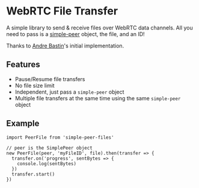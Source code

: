 # WebRTC File Transfer

A simple library to send & receive files over WebRTC data channels. All you need to pass is a [simple-peer](https://www.npmjs.com/package/simple-peer) object, the file, and an ID!

Thanks to [Andre Bastin](https://github.com/AndrewBastin/justshare-client/tree/master/src/api)'s initial implementation.

## Features

* Pause/Resume file transfers
* No file size limit
* Independent, just pass a `simple-peer` object
* Multiple file transfers at the same time using the same `simple-peer` object

## Example

```
import PeerFile from 'simple-peer-files'

// peer is the SimplePeer object
new PeerFile(peer, 'myFileID', file).then(transfer => {
  transfer.on('progress', sentBytes => {
    console.log(sentBytes)
  })
  transfer.start()
})
```
